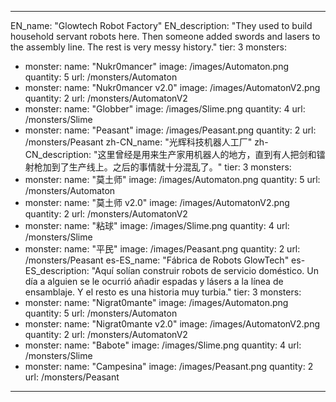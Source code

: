 ---

EN_name: "Glowtech Robot Factory"
EN_description: "They used to build household servant robots here. Then someone added swords and lasers to the assembly line. The rest is very messy history."
tier: 3
monsters:
  - monster:
    name: "Nukr0mancer"
    image: /images/Automaton.png
    quantity: 5
    url: /monsters/Automaton
  - monster:
    name: "Nukr0mancer v2.0"
    image: /images/AutomatonV2.png
    quantity: 2
    url: /monsters/AutomatonV2
  - monster:
    name: "Globber"
    image: /images/Slime.png
    quantity: 4
    url: /monsters/Slime
  - monster:
    name: "Peasant"
    image: /images/Peasant.png
    quantity: 2
    url: /monsters/Peasant
zh-CN_name: "光辉科技机器人工厂"
zh-CN_description: "这里曾经是用来生产家用机器人的地方，直到有人把剑和镭射枪加到了生产线上。之后的事情就十分混乱了。"
tier: 3
monsters:
  - monster:
    name: "莫土师"
    image: /images/Automaton.png
    quantity: 5
    url: /monsters/Automaton
  - monster:
    name: "莫土师 v2.0"
    image: /images/AutomatonV2.png
    quantity: 2
    url: /monsters/AutomatonV2
  - monster:
    name: "粘球"
    image: /images/Slime.png
    quantity: 4
    url: /monsters/Slime
  - monster:
    name: "平民"
    image: /images/Peasant.png
    quantity: 2
    url: /monsters/Peasant
es-ES_name: "Fábrica de Robots GlowTech"
es-ES_description: "Aquí solían construir robots de servicio doméstico. Un día a alguien se le ocurrió añadir espadas y lásers a la línea de ensamblaje. Y el resto es una historia muy turbia."
tier: 3
monsters:
  - monster:
    name: "Nigrat0mante"
    image: /images/Automaton.png
    quantity: 5
    url: /monsters/Automaton
  - monster:
    name: "Nigrat0mante v2.0"
    image: /images/AutomatonV2.png
    quantity: 2
    url: /monsters/AutomatonV2
  - monster:
    name: "Babote"
    image: /images/Slime.png
    quantity: 4
    url: /monsters/Slime
  - monster:
    name: "Campesina"
    image: /images/Peasant.png
    quantity: 2
    url: /monsters/Peasant
---